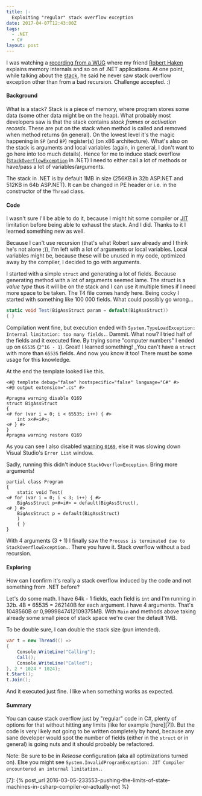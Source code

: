 ```yaml
---
title: |-
  Exploiting "regular" stack overflow exception
date: 2017-04-07T12:43:00Z
tags:
  - .NET
  - C#
layout: post
---
```

I was watching a [recording from a WUG][1] where my friend [Robert Haken][2] explains memory internals and so on of .NET applications. At one point, while talking about the [stack][3], he said he never saw stack overflow exception other than from a bad recursion. Challenge accepted. :)

<!-- excerpt -->

#### Background

What is a stack? Stack is a piece of memory, where program stores some data (some other data might be on the heap). What probably most developers saw is that the stack contains _stack frames_ or _activation records_. These are put on the stack when method is called and removed when method returns (in general). On the lowest level it's the magic happening in `SP` (and `BP`) register(s) (on x86 architecture). What's also on the stack is arguments and local variables (again, in general, I don't want to go here into too much details). Hence for me to induce stack overflow ([`StackOverflowException`][4] in .NET) I need to either call a lot of methods or have/pass a lot of variables/arguments.

The stack in .NET is by default 1MB in size (256KB in 32b ASP.NET and 512KB in 64b ASP.NET). It can be changed in PE header or i.e. in the constructor of the `Thread` class.

#### Code

I wasn't sure I'll be able to do it, because I might hit some compiler or [JIT][5] limitation before being able to exhaust the stack. And I did. Thanks to it I learned something new as well.

Because I can't use recursion (that's what Robert saw already and I think he's not alone ;)), I'm left with a lot of arguments or local variables. Local variables might be, because these will be unused in my code, optimized away by the compiler, I decided to go with arguments.

I started with a simple `struct` and generating a lot of fields. Because generating method with a lot of arguments seemed lame. The struct is a _value type_ thus it will be on the stack and I can use it multiple times if I need more space to be taken. The T4 file comes handy here. Being cocky I started with something like 100 000 fields. What could possibly go wrong...

```csharp
static void Test(BigAssStruct param = default(BigAssStruct))
{ }
```

Compilation went fine, but execution ended with `System.TypeLoadException: Internal limitation: too many fields.`. Dammit. What now? I tried half of the fields and it executed fine. By trying some "computer numbers" I ended up on `65535` (`2^16 - 1`). Great! I learned something! _You can't have a `struct` with more than `65535` fields. And now you know it too! There must be some usage for this knowledge.

At the end the template looked like this.

```text
<#@ template debug="false" hostspecific="false" language="C#" #>
<#@ output extension=".cs" #>

#pragma warning disable 0169
struct BigAssStruct
{
<# for (var i = 0; i < 65535; i++) { #>
    int x<#=i#>;
<# } #>
}
#pragma warning restore 0169
```

As you can see I also disabled [warning `0169`][6], else it was slowing down Visual Studio's `Error List` window.

Sadly, running this didn't induce `StackOverflowException`. Bring more arguments!

```text
partial class Program
{
    static void Test(
<# for (var i = 0; i < 3; i++) { #>
    BigAssStruct p<#=i#> = default(BigAssStruct),
<# } #>
    BigAssStruct p = default(BigAssStruct)
    )
    { }
}
```

With 4 arguments (3 + 1) I finally saw the `Process is terminated due to StackOverflowException.`. There you have it. Stack overflow without a bad recursion.

#### Exploring

How can I confirm it's really a stack overflow induced by the code and not something from .NET before?

Let's do some math. I have 64k - 1 fields, each field is `int` and I'm running in 32b. 4B * 65535 = 262140B for each argument. I have 4 arguments. That's 1048560B or 0,9999847412109375MB. With `Main` and methods above taking already some small piece of stack space we're over the default 1MB.

To be double sure, I can double the stack size (pun intended).

```csharp
var t = new Thread(() =>
{
    Console.WriteLine("Calling");
    Call();
    Console.WriteLine("Called");
}, 2 * 1024 * 1024);
t.Start();
t.Join();
```

And it executed just fine. I like when something works as expected.

#### Summary

You can cause stack overflow just by "regular" code in C#, plenty of options for that without hitting any limits (like for example [here][7]). But the code is very likely not going to be written completely by hand, because any sane developer would spot the number of fields (either in the `struct` or in general) is going nuts and it should probably be refactored.

Note: Be sure to be in _Release_ configuration (aka all optimizations turned on). Else you might see `System.InvalidProgramException: JIT Compiler encountered an internal limitation.`.

[1]: https://www.wug.cz/zaznamy/322--NET-Memory-Internals-WinDbg
[2]: https://knowledge-base.havit.cz/author/roberthaken/
[3]: https://en.wikipedia.org/wiki/Call_stack
[4]: https://msdn.microsoft.com/en-us/library/system.stackoverflowexception%28v=vs.110%29.aspx
[5]: https://en.wikipedia.org/wiki/Just-in-time_compilation
[6]: https://msdn.microsoft.com/en-us/library/x7sk421w.aspx
[7]: {% post_url 2016-03-05-233553-pushing-the-limits-of-state-machines-in-csharp-compiler-or-actually-not %}
